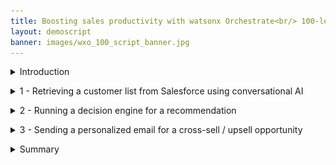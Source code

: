```yaml
---
title: Boosting sales productivity with watsonx Orchestrate<br/> 100-level live demo
layout: demoscript
banner: images/wxo_100_script_banner.jpg
---
```


<span id="top"></span>

<details markdown="1">

<summary>Introduction</summary>

Today we’ll see how IBM watsonx Orchestrate uses conversational AI to help sales professionals be more productive.

Insurance sales agents spend their days doing many tasks. Much of their time is spent taking care of existing clients, but an important part of being an insurance agent is finding new customers.<br/><br/>We’ll look at how watsonx Orchestrate performs a series of tasks that traditionally require the use of multiple systems. Because agents use so many systems and applications in a day, they find it cumbersome to constantly switch between them.

Let’s look at how we can help agents become more efficient and effective in carrying out these daily responsibilities. Prior to watsonx Orchestrate, agents in an insurance office dedicated a few hours per week to sending prospecting emails for upsell and cross-sell. The steps of this process were: 
1.	Search Salesforce for customers that meet certain criteria.
2.	Determine the best cross-sell products to offer each customer.
3.	Send a customized email to each customer.

We will see in the demo how IBM watsonx Orchestrate can assist agents in performing this sequence of tasks within a single chat interface. <br/><br/>

Let's get started.

<br/>
</details>

<p/>

<details markdown="1">

<summary>1 - Retrieving a customer list from Salesforce using conversational AI</summary>

<br/>

| **1.1** | **Invoke a Salesforce skill using natural language** |
| :--- | :--- |
| **Narration** | A common task for an insurance agent is to periodically search the Salesforce CRM for customers with recent life changes and identify upsell/cross-sell opportunities. Traditionally this task involves creating custom Salesforce reports and downloading them offline for manual review by the agent.<br/><br/> In Orchestrate, we invoke the Salesforce task using a simple natural language phrase like "Write upsell email to customers". Orchestrate will use AI to understand our intent and peform the correct action even when the request phrase is ambiguous.|
| **Action** &nbsp; 1.1.1 | Type a natural language command **'Write upsell email to customers'** (1) and click the **Send arrow** (2) in the chat window.<br/><img src="images/1-1-1.png" width="800" /> |
| **Narration** | Orchestrate runs the Salesforce task by automatically connecting to an API in the backend that queries multiple data fields and retrieves a list of customers with recent life changes. Instead of offline reports, the customer data is neatly displayed in a table within Orchestrate's chat interface.<br/><br/>In our case, the agent reviews the list of customers and decides on a cross-sell opportunity with the customer John Collins because he has a child that is about to turn twenty-six. In the US, twenty-six is a milestone requiring children to acquire independent health insurance coverage. Other countries set different age limits for various family milestones.|
| **Action** &nbsp; 1.1.2 | Select **John Collins** (1) from the table and click **Apply** (2) in the chat window. <br/> <img src="images/1-1-2.png" width="800" /> |

<br/>

**[Go to top](#place1)**

<br/><br/>

</details>

<p/>

<details markdown="1">

<summary>2 - Running a decision engine for a recommendation</summary>

<br/>

| **2.1** | **Identify products for cross-sell / upsell** |
| :--- | :--- |
| **Narration** | The next task is to determine which products to recommend for the selected customer.<br/><br/> The customer details from Salesforce are automatically submitted into Orchestrate's built-in decision engine and the upsell recommendations are displayed.<br/>
Behind the scenes, the recommendation engine applies business logic to many different factors specific to the selected customer, such as the child’s age, pre-existing conditions, and current coverage.<br/><br/>In the case of John Collins, the decision engine recommends three health insurance plans suitable for his child: Bronze-level Marketplace Plan, Silver-level Marketplace Plan and Short-term Health Insurance.| 
| **Action** &nbsp; 2.1.1 | Highlight the three insurance plans recommended by the decision skill.<br/><img src="images/2-1-1.png" width="800" /> |
<br/>

**[Go to top](#place1)**

<br/><br/>

</details>

<p/>

<details markdown="1">

<summary>3 - Sending a personalized email for a cross-sell / upsell opportunity</summary>

<br/>

| **3.1** | **Use generative AI to write a personalized email** |
| :--- | :--- |
| **Narration** | Personalized emails increase the likelihood of conversion so watsonx Orchestrate uses one of twenty Large Language Models (LLMs) available in IBM's watsonx.ai platform to generate a targeted email for the selected customer.<br/> Perfecting the AI prompt to generate a properly formatted email is typically a time-consuming activity, however Orchestrate automatically creates the AI prompt for the agent by dynamically inserting customer-specific data into the prompt input field.|
| **Action** &nbsp; 3.1.1 | In the prompt field, **highlight** the input text with embedded recommended products to show how the prompt has been populated using data taken from the CRM system and the decision engine (1).<br/> <img src="images/3-1-1.png" width="800" /> |
| **Action** &nbsp; 3.1.2 |  <br/> <img src="images/3-1-2.png" width="800" /> |

<br/>

| **3.2** | **Use the Microsoft Outlook sill to send a personalized email** |
| :--- | :--- |
| **Narration** | Orchestrate launches its out-of-the-box Microsoft Outlook skill so the agent will send the email directly from Orchestrate without having to open their email client. In addition to pre-populating the **To** and **Subject** fields, Orchestrate automatically inserts the AI-generated text into the **body** field.|
| **Action** &nbsp; 3.2.1 | Review the email and show the customer the text generated by watsonx.ai and automatically inserted in the body field.<br/> <img src="images/3-1-4.png" width="800" />|
| **Action** &nbsp; 3.2.2 | Change the email address in the **To** (1) field to your own email. Scroll down and click **Apply** (2) in the watsonx Orchestrate chat window. <br/> <img src="images/3-1-3.png" width="800" /> <br/>|

 
<br/>

**[Go to top](#place1)**

<br/><br/>

</details>

<p/>

<details markdown="1">

<summary>Summary</summary>

<br/>

To summarize, in today’s demo we saw an insurance agent use watsonx Orchestrate to automate some of their daily repetitive tasks using a catalog of skills that eliminate the need to manually move data between systems. 

Watsonx Orchestrate's single user interface provides the ability to interact conversationally to perform complex tasks. What would normally take hours to do, we were able to accomplish in only five minutes without any code or constant switching between applications.

Thank you for attending today’s presentation.

**[Go to top](#place1)**

<br/><br/>

</details>